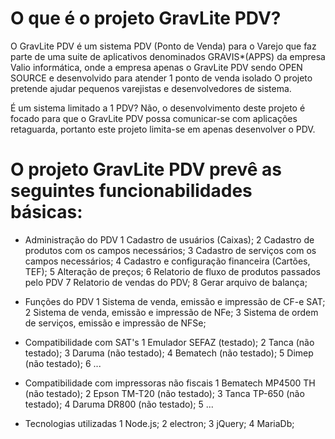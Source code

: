 # O que é o projeto GravLite PDV?
O GravLite PDV é um sistema PDV (Ponto de Venda) para o Varejo que faz parte de uma suite de aplicativos denominados GRAVIS*(APPS) da empresa Valio informática, onde a empresa apenas o GravLite PDV sendo OPEN SOURCE e desenvolvido para atender 1 ponto de venda isolado O projeto pretende ajudar pequenos varejistas e desenvolvedores de sistema.

É um sistema limitado a 1 PDV? Não, o desenvolvimento deste projeto é focado para que o GravLite PDV possa comunicar-se com aplicações retaguarda, portanto este projeto limita-se em apenas desenvolver o PDV.

# O projeto GravLite PDV prevê as seguintes funcionabilidades básicas:
* Administração do PDV
1 Cadastro de usuários (Caixas);
2 Cadastro de produtos com os campos necessários;
3 Cadastro de serviços com os campos necessários;
4  Cadastro e configuração financeira (Cartões, TEF);
5 Alteração de preços;
6 Relatorio de fluxo de produtos passados pelo PDV
7 Relatorio de vendas do PDV;
8 Gerar arquivo de balança;

* Funções do PDV
1 Sistema de venda, emissão e impressão de CF-e SAT;
2 Sistema de venda, emissão e impressão de NFe;
3 Sistema de ordem de serviços, emissão e impressão de NFSe;

* Compatibilidade com SAT's
1 Emulador SEFAZ (testado);
2 Tanca (não testado);
3 Daruma (não testado);
4 Bematech (não testado);
5 Dimep (não testado);
6 ...

* Compatibilidade com impressoras não fiscais
1 Bematech MP4500 TH (não testado);
2 Epson TM-T20 (não testado);
3 Tanca TP-650 (não testado);
4 Daruma DR800 (não testado);
5 ...

* Tecnologias utilizadas
1 Node.js;
2 electron;
3 jQuery;
4 MariaDb;
